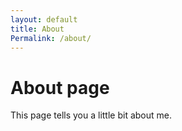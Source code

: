 ```yaml
---
layout: default
title: About
Permalink: /about/
---
```

# About page

This page tells you a little bit about me.
